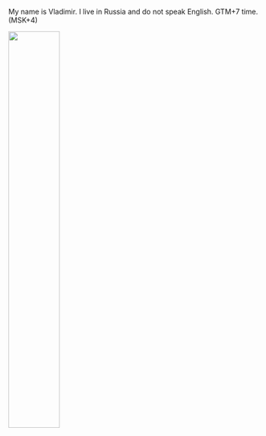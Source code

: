 My name is Vladimir.
I live in Russia and do not speak English.
GTM+7 time. (MSK+4)
<p align=left>
  <a href="https://discord.com/users/452834905911590921"><img src="https://lanyard-profile-readme.vercel.app/api/452834905911590921" width=45%></a>
</p>
